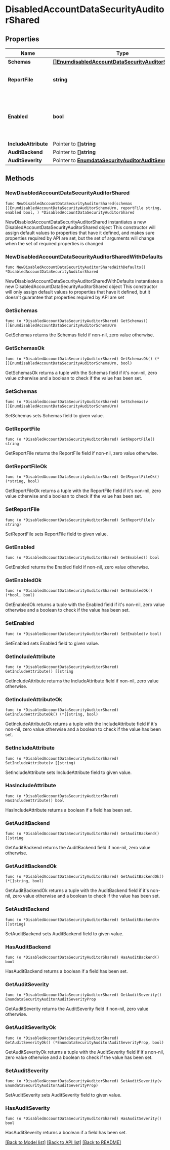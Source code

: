 # DisabledAccountDataSecurityAuditorShared

## Properties

Name | Type | Description | Notes
------------ | ------------- | ------------- | -------------
**Schemas** | [**[]EnumdisabledAccountDataSecurityAuditorSchemaUrn**](EnumdisabledAccountDataSecurityAuditorSchemaUrn.md) |  | 
**ReportFile** | **string** | Specifies the name of the detailed report file. | 
**Enabled** | **bool** | Indicates whether the Data Security Auditor is enabled for use. | 
**IncludeAttribute** | Pointer to **[]string** |  | [optional] 
**AuditBackend** | Pointer to **[]string** |  | [optional] 
**AuditSeverity** | Pointer to [**EnumdataSecurityAuditorAuditSeverityProp**](EnumdataSecurityAuditorAuditSeverityProp.md) |  | [optional] 

## Methods

### NewDisabledAccountDataSecurityAuditorShared

`func NewDisabledAccountDataSecurityAuditorShared(schemas []EnumdisabledAccountDataSecurityAuditorSchemaUrn, reportFile string, enabled bool, ) *DisabledAccountDataSecurityAuditorShared`

NewDisabledAccountDataSecurityAuditorShared instantiates a new DisabledAccountDataSecurityAuditorShared object
This constructor will assign default values to properties that have it defined,
and makes sure properties required by API are set, but the set of arguments
will change when the set of required properties is changed

### NewDisabledAccountDataSecurityAuditorSharedWithDefaults

`func NewDisabledAccountDataSecurityAuditorSharedWithDefaults() *DisabledAccountDataSecurityAuditorShared`

NewDisabledAccountDataSecurityAuditorSharedWithDefaults instantiates a new DisabledAccountDataSecurityAuditorShared object
This constructor will only assign default values to properties that have it defined,
but it doesn't guarantee that properties required by API are set

### GetSchemas

`func (o *DisabledAccountDataSecurityAuditorShared) GetSchemas() []EnumdisabledAccountDataSecurityAuditorSchemaUrn`

GetSchemas returns the Schemas field if non-nil, zero value otherwise.

### GetSchemasOk

`func (o *DisabledAccountDataSecurityAuditorShared) GetSchemasOk() (*[]EnumdisabledAccountDataSecurityAuditorSchemaUrn, bool)`

GetSchemasOk returns a tuple with the Schemas field if it's non-nil, zero value otherwise
and a boolean to check if the value has been set.

### SetSchemas

`func (o *DisabledAccountDataSecurityAuditorShared) SetSchemas(v []EnumdisabledAccountDataSecurityAuditorSchemaUrn)`

SetSchemas sets Schemas field to given value.


### GetReportFile

`func (o *DisabledAccountDataSecurityAuditorShared) GetReportFile() string`

GetReportFile returns the ReportFile field if non-nil, zero value otherwise.

### GetReportFileOk

`func (o *DisabledAccountDataSecurityAuditorShared) GetReportFileOk() (*string, bool)`

GetReportFileOk returns a tuple with the ReportFile field if it's non-nil, zero value otherwise
and a boolean to check if the value has been set.

### SetReportFile

`func (o *DisabledAccountDataSecurityAuditorShared) SetReportFile(v string)`

SetReportFile sets ReportFile field to given value.


### GetEnabled

`func (o *DisabledAccountDataSecurityAuditorShared) GetEnabled() bool`

GetEnabled returns the Enabled field if non-nil, zero value otherwise.

### GetEnabledOk

`func (o *DisabledAccountDataSecurityAuditorShared) GetEnabledOk() (*bool, bool)`

GetEnabledOk returns a tuple with the Enabled field if it's non-nil, zero value otherwise
and a boolean to check if the value has been set.

### SetEnabled

`func (o *DisabledAccountDataSecurityAuditorShared) SetEnabled(v bool)`

SetEnabled sets Enabled field to given value.


### GetIncludeAttribute

`func (o *DisabledAccountDataSecurityAuditorShared) GetIncludeAttribute() []string`

GetIncludeAttribute returns the IncludeAttribute field if non-nil, zero value otherwise.

### GetIncludeAttributeOk

`func (o *DisabledAccountDataSecurityAuditorShared) GetIncludeAttributeOk() (*[]string, bool)`

GetIncludeAttributeOk returns a tuple with the IncludeAttribute field if it's non-nil, zero value otherwise
and a boolean to check if the value has been set.

### SetIncludeAttribute

`func (o *DisabledAccountDataSecurityAuditorShared) SetIncludeAttribute(v []string)`

SetIncludeAttribute sets IncludeAttribute field to given value.

### HasIncludeAttribute

`func (o *DisabledAccountDataSecurityAuditorShared) HasIncludeAttribute() bool`

HasIncludeAttribute returns a boolean if a field has been set.

### GetAuditBackend

`func (o *DisabledAccountDataSecurityAuditorShared) GetAuditBackend() []string`

GetAuditBackend returns the AuditBackend field if non-nil, zero value otherwise.

### GetAuditBackendOk

`func (o *DisabledAccountDataSecurityAuditorShared) GetAuditBackendOk() (*[]string, bool)`

GetAuditBackendOk returns a tuple with the AuditBackend field if it's non-nil, zero value otherwise
and a boolean to check if the value has been set.

### SetAuditBackend

`func (o *DisabledAccountDataSecurityAuditorShared) SetAuditBackend(v []string)`

SetAuditBackend sets AuditBackend field to given value.

### HasAuditBackend

`func (o *DisabledAccountDataSecurityAuditorShared) HasAuditBackend() bool`

HasAuditBackend returns a boolean if a field has been set.

### GetAuditSeverity

`func (o *DisabledAccountDataSecurityAuditorShared) GetAuditSeverity() EnumdataSecurityAuditorAuditSeverityProp`

GetAuditSeverity returns the AuditSeverity field if non-nil, zero value otherwise.

### GetAuditSeverityOk

`func (o *DisabledAccountDataSecurityAuditorShared) GetAuditSeverityOk() (*EnumdataSecurityAuditorAuditSeverityProp, bool)`

GetAuditSeverityOk returns a tuple with the AuditSeverity field if it's non-nil, zero value otherwise
and a boolean to check if the value has been set.

### SetAuditSeverity

`func (o *DisabledAccountDataSecurityAuditorShared) SetAuditSeverity(v EnumdataSecurityAuditorAuditSeverityProp)`

SetAuditSeverity sets AuditSeverity field to given value.

### HasAuditSeverity

`func (o *DisabledAccountDataSecurityAuditorShared) HasAuditSeverity() bool`

HasAuditSeverity returns a boolean if a field has been set.


[[Back to Model list]](../README.md#documentation-for-models) [[Back to API list]](../README.md#documentation-for-api-endpoints) [[Back to README]](../README.md)


